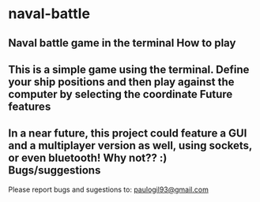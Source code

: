# naval-battle
Naval battle game in the terminal
How to play
--------------------------------------------------------------
This is a simple game using the terminal.
Define your ship positions and then play against the computer by selecting the coordinate
Future features
--------------------------------------------------------------
In a near future, this project could feature a GUI and a multiplayer version as well, using sockets, or even bluetooth! Why not?? :)
Bugs/suggestions
--------------------------------------------------------------
Please report bugs and sugestions to: paulogil93@gmail.com
